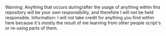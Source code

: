 Warning: Anything that occurs during/after the usage of anything within this repository will be your own responsibility, and therefore I will not be held responsible.
Information: I will not take credit for anything you find within here because it's mostly the result of me learning from other people script's or re-using parts of them.

